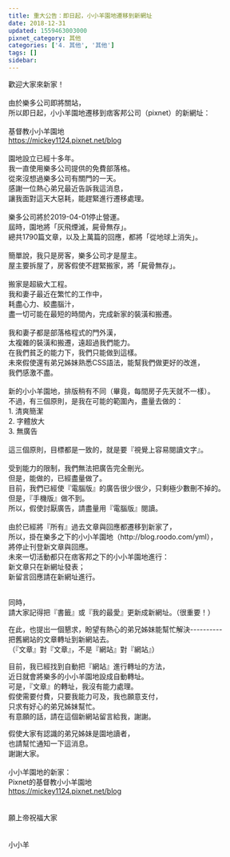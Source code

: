 ```yaml
---
title: 重大公告：即日起，小小羊園地遷移到新網址
date: 2018-12-31
updated: 1559463003000
pixnet_category: 其他
categories: ['4. 其他', '其他']
tags: []
sidebar: 
---
```


<div>歡迎大家來新家！</div>
<div> </div>
<div>由於樂多公司即將關站，</div>
<div>所以即日起，小小羊園地遷移到痞客邦公司（pixnet）的新網址：</div>
<div> </div>
<div>基督教小小羊園地</div>
<div><a href="https://mickey1124.pixnet.net/blog" target="_blank">https://mickey1124.pixnet.net/blog</a></div>
<div> </div>
<div>園地設立已經十多年。</div>
<div>我一直使用樂多公司提供的免費部落格。</div>
<div>從來沒想過樂多公司有關門的一天。</div>
<div>感謝一位熱心弟兄最近告訴我這消息，</div>
<div>讓我面對這天大惡耗，能趕緊進行遷移處理。</div>
<div> </div>
<div>樂多公司將於2019-04-01停止營運。</div>
<div>屆時，園地將「灰飛煙滅，屍骨無存」。</div>
<div>總共1790篇文章，以及上萬篇的回應，都將「從地球上消失」。</div>
<div> </div>
<div>簡單說，我只是房客，樂多公司才是屋主。</div>
<div>屋主要拆屋了，房客假使不趕緊搬家，將「屍骨無存」。</div>
<div> </div>
<div>搬家是超級大工程。</div>
<div>我和妻子最近在繁忙的工作中，</div>
<div>耗盡心力、絞盡腦汁，</div>
<div>盡一切可能在最短的時間內，完成新家的裝潢和搬遷。</div>
<div> </div>
<div>我和妻子都是部落格程式的門外漢，</div>
<div>太複雜的裝潢和搬遷，遠超過我們能力。</div>
<div>在我們貧乏的能力下，我們只能做到這樣。</div>
<div>未來假使還有弟兄姊妹熟悉CSS語法，能幫我們做更好的改進，</div>
<div>我們感激不盡。</div>
<div> </div>
<div>新的小小羊園地，排版稍有不同（畢竟，每間房子先天就不一樣）。</div>
<div>不過，有三個原則，是我在可能的範圍內，盡量去做的：</div>
<div>1. 清爽簡潔</div>
<div>2. 字體放大</div>
<div>3. 無廣告</div>
<div> </div>
<div>這三個原則，目標都是一致的，就是要『視覺上容易閱讀文字』。</div>
<div> </div>
<div>受到能力的限制，我們無法把廣告完全刪光。</div>
<div>但是，能做的，已經盡量做了。</div>
<div>目前，我們已經使『電腦版』的廣告很少很少，只剩極少數刪不掉的。</div>
<div>但是，『手機版』做不到。</div>
<div>所以，假使討厭廣告，請盡量用『電腦版』閱讀。</div>
<div> </div>
<div>由於已經將『所有』過去文章與回應都遷移到新家了，</div>
<div>所以，掛在樂多之下的小小羊園地（http://blog.roodo.com/yml），</div>
<div>將停止刊登新文章與回應。</div>
<div>未來一切活動都只在痞客邦之下的小小羊園地進行：</div>
<div>新文章只在新網址發表；</div>
<div>新留言回應請在新網址進行。</div>
<div>
<p><br/>
同時，<br/>
請大家記得把『書籤』或『我的最愛』更新成新網址。（很重要！）</p>
<p>在此，也提出一個懇求，盼望有熱心的弟兄姊妹能幫忙解決----------<br/>
把舊網站的文章轉址到新網站去。<br/>
（『文章』對『文章』，不是『網站』對『網站』）</p>
<p>目前，我已經找到自動把『網站』進行轉址的方法，<br/>
近日就會將樂多的小小羊園地設成自動轉址。<br/>
可是，『文章』的轉址，我沒有能力處理。<br/>
假使需要付費，只要我能力可及，我也願意支付，<br/>
只求有好心的弟兄姊妹幫忙。<br/>
有意願的話，請在這個新網站留言給我，謝謝。</p>
</div>
<div>假使大家有認識的弟兄姊妹是園地讀者，</div>
<div>也請幫忙通知一下這消息。</div>
<div>謝謝大家。</div>
<div> </div>
<div>小小羊園地的新家：</div>
<div>Pixnet的基督教小小羊園地</div>
<div><a href="https://mickey1124.pixnet.net/blog" target="_blank">https://mickey1124.pixnet.net/blog</a></div>
<div> </div>
<div> </div>
<div>願上帝祝福大家</div>
<div> </div>
<div> </div>
<div>小小羊</div>
<div> </div>
<div> </div>
